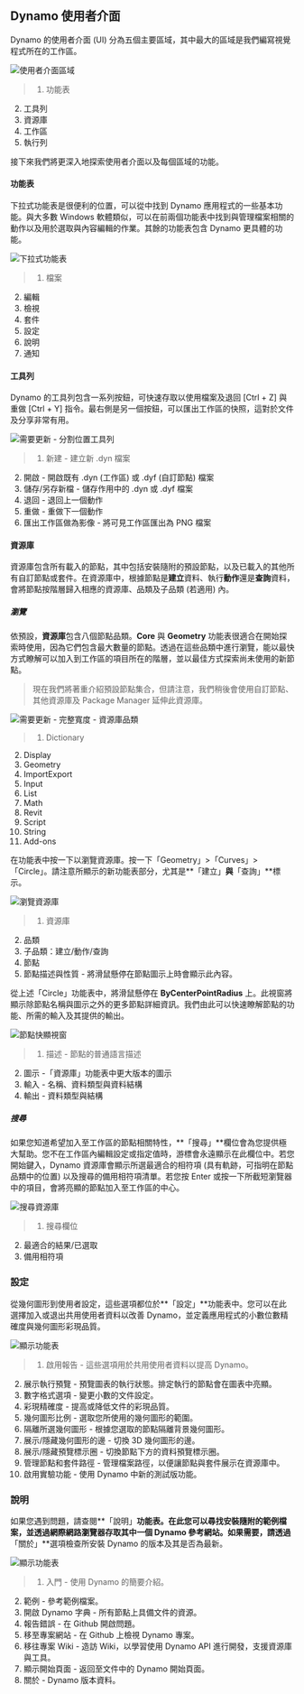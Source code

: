 

## Dynamo 使用者介面

Dynamo 的使用者介面 (UI) 分為五個主要區域，其中最大的區域是我們編寫視覺程式所在的工作區。

![使用者介面區域](images/2-2/01-UI-Regions.png)

> 1. 功能表
2. 工具列
3. 資源庫
4. 工作區
5. 執行列

接下來我們將更深入地探索使用者介面以及每個區域的功能。

#### 功能表

下拉式功能表是很便利的位置，可以從中找到 Dynamo 應用程式的一些基本功能。與大多數 Windows 軟體類似，可以在前兩個功能表中找到與管理檔案相關的動作以及用於選取與內容編輯的作業。其餘的功能表包含 Dynamo 更具體的功能。

![下拉式功能表](images/2-2/02-Menus.png)

> 1. 檔案
2. 編輯
3. 檢視
4. 套件
5. 設定
6. 說明
7. 通知

#### 工具列

Dynamo 的工具列包含一系列按鈕，可快速存取以使用檔案及退回 [Ctrl + Z] 與重做 [Ctrl + Y] 指令。最右側是另一個按鈕，可以匯出工作區的快照，這對於文件及分享非常有用。

![需要更新 - 分割位置工具列](images/2-2/03-Toolbar.png)

> 1. 新建 - 建立新 .dyn 檔案
2. 開啟 - 開啟既有 .dyn (工作區) 或 .dyf (自訂節點) 檔案
3. 儲存/另存新檔 - 儲存作用中的 .dyn 或 .dyf 檔案
4. 退回 - 退回上一個動作
5. 重做 - 重做下一個動作
6. 匯出工作區做為影像 - 將可見工作區匯出為 PNG 檔案

#### 資源庫

資源庫包含所有載入的節點，其中包括安裝隨附的預設節點，以及已載入的其他所有自訂節點或套件。在資源庫中，根據節點是**建立**資料、執行**動作**還是**查詢**資料，會將節點按階層歸入相應的資源庫、品類及子品類 (若適用) 內。

##### 瀏覽

依預設，**資源庫**包含八個節點品類。**Core** 與 **Geometry** 功能表很適合在開始探索時使用，因為它們包含最大數量的節點。透過在這些品類中進行瀏覽，能以最快方式瞭解可以加入到工作區的項目所在的階層，並以最佳方式探索尚未使用的新節點。

> 現在我們將著重介紹預設節點集合，但請注意，我們稍後會使用自訂節點、其他資源庫及 Package Manager 延伸此資源庫。

![需要更新 - 完整寬度 - 資源庫品類](images/2-2/04-LibraryCategories.png)

> 1. Dictionary
2. Display
3. Geometry
4. ImportExport
5. Input
6. List
7. Math
8. Revit
9. Script
10. String
11. Add-ons

在功能表中按一下以瀏覽資源庫。按一下「Geometry」>「Curves」>「Circle」。請注意所顯示的新功能表部分，尤其是**「建立」**與**「查詢」**標示。

![瀏覽資源庫](images/2-2/05-LibraryBrowsing.png)

> 1. 資源庫
2. 品類
3. 子品類：建立/動作/查詢
4. 節點
5. 節點描述與性質 - 將滑鼠懸停在節點圖示上時會顯示此內容。

從上述「Circle」功能表中，將滑鼠懸停在 **ByCenterPointRadius** 上。此視窗將顯示除節點名稱與圖示之外的更多節點詳細資訊。我們由此可以快速瞭解節點的功能、所需的輸入及其提供的輸出。

![節點快顯視窗](images/2-2/06-NodePopup.png)

> 1. 描述 - 節點的普通語言描述
2. 圖示 -「資源庫」功能表中更大版本的圖示
3. 輸入 - 名稱、資料類型與資料結構
4. 輸出 - 資料類型與結構

##### 搜尋

如果您知道希望加入至工作區的節點相關特性，**「搜尋」**欄位會為您提供極大幫助。您不在工作區內編輯設定或指定值時，游標會永遠顯示在此欄位中。若您開始鍵入，Dynamo 資源庫會顯示所選最適合的相符項 (具有軌跡，可指明在節點品類中的位置) 以及搜尋的備用相符項清單。若您按 Enter 或按一下所截短瀏覽器中的項目，會將亮顯的節點加入至工作區的中心。

![搜尋資源庫](images/2-2/07-LibrarySearching.png)

> 1. 搜尋欄位
2. 最適合的結果/已選取
3. 備用相符項

### 設定

從幾何圖形到使用者設定，這些選項都位於**「設定」**功能表中。您可以在此選擇加入或退出共用使用者資料以改善 Dynamo，並定義應用程式的小數位數精確度與幾何圖形彩現品質。

![顯示功能表](images/2-2/08-Settings.png)

> 1. 啟用報告 - 這些選項用於共用使用者資料以提高 Dynamo。
2. 展示執行預覽 - 預覽圖表的執行狀態。排定執行的節點會在圖表中亮顯。
3. 數字格式選項 - 變更小數的文件設定。
4. 彩現精確度 - 提高或降低文件的彩現品質。
5. 幾何圖形比例 - 選取您所使用的幾何圖形的範圍。
6. 隔離所選幾何圖形 - 根據您選取的節點隔離背景幾何圖形。
7. 展示/隱藏幾何圖形的邊 - 切換 3D 幾何圖形的邊。
8. 展示/隱藏預覽標示圈 - 切換節點下方的資料預覽標示圈。
9. 管理節點和套件路徑 - 管理檔案路徑，以便讓節點與套件展示在資源庫中。
10. 啟用實驗功能 - 使用 Dynamo 中新的測試版功能。

### 說明

如果您遇到問題，請查閱**「說明」**功能表。在此您可以尋找安裝隨附的範例檔案，並透過網際網路瀏覽器存取其中一個 Dynamo 參考網站。如果需要，請透過**「關於」**選項檢查所安裝 Dynamo 的版本及其是否為最新。

![顯示功能表](images/2-2/09-Help.png)

> 1. 入門 - 使用 Dynamo 的簡要介紹。
2. 範例 - 參考範例檔案。
3. 開啟 Dynamo 字典 - 所有節點上具備文件的資源。
4. 報告錯誤 - 在 Github 開啟問題。
5. 移至專案網站 - 在 Github 上檢視 Dynamo 專案。
6. 移往專案 Wiki - 造訪 Wiki，以學習使用 Dynamo API 進行開發，支援資源庫與工具。
7. 顯示開始頁面 - 返回至文件中的 Dynamo 開始頁面。
8. 關於 - Dynamo 版本資料。

